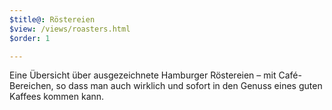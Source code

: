```yaml
---
$title@: Röstereien
$view: /views/roasters.html
$order: 1

---
```

Eine Übersicht über ausgezeichnete Hamburger Röstereien – mit Café-Bereichen, so dass man auch wirklich und sofort in den Genuss eines guten Kaffees kommen kann. 